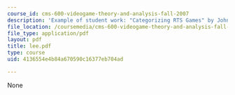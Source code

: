 ```yaml
---
course_id: cms-600-videogame-theory-and-analysis-fall-2007
description: 'Example of student work: "Categorizing RTS Games" by John Lee.'
file_location: /coursemedia/cms-600-videogame-theory-and-analysis-fall-2007/4136554e4b84a670590c16377eb704ad_lee.pdf
file_type: application/pdf
layout: pdf
title: lee.pdf
type: course
uid: 4136554e4b84a670590c16377eb704ad

---
```

None